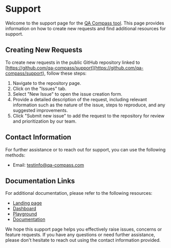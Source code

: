 
# Support

Welcome to the support page for the [QA Compass tool](https://qa-compass.com/). This page provides information on how to create new requests and find additional resources for support.

## Creating New Requests

To create new requests in the public GitHub repository linked to [https://github.com/qa-compass/support](https://github.com/qa-compass/support), follow these steps:

1. Navigate to the repository page.
2. Click on the "Issues" tab.
3. Select "New Issue" to open the issue creation form.
4. Provide a detailed description of the request, including relevant information such as the nature of the issue, steps to reproduce, and any suggested improvements.
5. Click "Submit new issue" to add the request to the repository for review and prioritization by our team.

## Contact Information

For further assistance or to reach out for support, you can use the following methods:

- Email: [testinfo@qa-compass.com](mailto:testinfo@qa-compass.com)

<!-- ## Project Roadmap

Stay informed about the future direction of the project. The roadmap includes upcoming features, ongoing development, and estimated timelines.

- [Project Roadmap](https://github.com/qa-compass/roadmap) -->

## Documentation Links

For additional documentation, please refer to the following resources:

- [Landing page](https://qa-compass.com)
- [Dashboard](https://dashboard.qa-compass.com/)
- [Playground](https://docs.qa-compass.com/playground/)
- [Documentation](https://docs.qa-compass.com/)

We hope this support page helps you effectively raise issues, concerns or feature requests. If you have any questions or need further assistance, please don't hesitate to reach out using the contact information provided.

